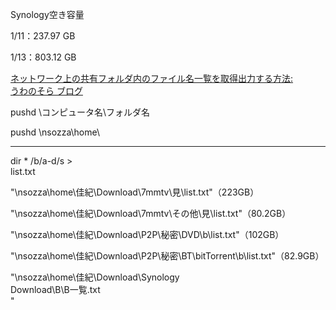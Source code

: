 Synology空き容量

1/11：237.97 GB

1/13：803.12 GB

[ネットワーク上の共有フォルダ内のファイル名一覧を取得出力する方法:  
うわのそら ブログ  
](https://uwa-sora.seesaa.net/article/201410article_4.html)

pushd \\コンピュータ名\フォルダ名

pushd \\nsozza\home\

---

dir * /b/a-d/s >  
list.txt  

"\\nsozza\home\佳紀\Download\7mmtv\見\list.txt"（223GB）

"\\nsozza\home\佳紀\Download\7mmtv\その他\見\list.txt"（80.2GB）

"\\nsozza\home\佳紀\Download\P2P\秘密\DVD\b\list.txt"（102GB）

"\\nsozza\home\佳紀\Download\P2P\秘密\BT\bitTorrent\b\list.txt"（82.9GB）

"\\nsozza\home\佳紀\Download\Synology  
Download\B\B一覧.txt  
"